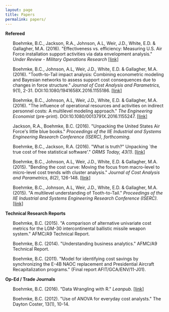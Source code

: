 ```yaml
---
layout: page
title: Papers
permalink: papers/
---
```


<strong>Refereed</strong>
<ul>
<p>
Boehmke, B.C., Jackson, R.A., Johnson, A.L, Weir, J.D., White, E.D. & Gallagher, M.A. (2016).  "Effectiveness vs. efficiency: Measuring U.S. Air Force installation support activities via data envelopment analysis." <em>Under Review - Military Operations Research</em>  <a href="https://www.researchgate.net/publication/293683620_Effectiveness_vs_Efficiency_Measuring_US_Air_Force_Installation_Support_Activities_via_Data_Envelopment_Analysis">[link]</a>
</p>
<p>
Boehmke, B.C., Johnson, A.L, Weir, J.D., White, E.D. & Gallagher, M.A. (2016).  "Tooth-to-Tail impact analysis: Combining econometric modeling and Bayesian networks to assess support cost consequences due to changes in force structure." <em>Journal of Cost Analysis and Parametrics,</em> 9(1), 2-31. DOI:10.1080/1941658X.2016.1155186.  <a href="http://www.tandfonline.com/eprint/qRxnNT6Mc5ufiV6AaDq6/full">[link]</a>
</p>
<p>
Boehmke, B.C., Johnson, A.L, Weir, J.D., White, E.D. & Gallagher, M.A. (2016).  "The influence of operational resources and activities on indirect personnel costs: A multilevel modeling approach." <em>The Engineering Economist</em> (pre-print). DOI:10.1080/0013791X.2016.1155247. <a href="http://www.tandfonline.com/doi/abs/10.1080/0013791X.2016.1155247#.V09zuZMrJlc">[link]</a>
</p>
<p>
Jackson, R.A., Boehmke, B.C. (2016). "Unpacking the United States Air Force's little blue books." <em>Proceedings of the IIE Industrial and Systems Engineering Research Conference (ISERC), forthcoming.</em>
</p>
<p>
Boehmke, B.C., Jackson, R.A. (2016). "What is truth?" Unpacking `the true cost of free statistical software'." <em>ORMS Today, 43(1)</em>. <a href="https://www.informs.org/ORMS-Today/Private-Articles/February-Volume-43-Number-1">[link]</a>
</p>
<p>
Boehmke, B.C., Johnson, A.L, Weir, J.D., White, E.D. & Gallagher, M.A. (2015).  "Bending the cost curve: Moving the focus from macro-level to micro-level cost trends with cluster analysis." <em>Journal of Cost Analysis and Parametrics, 8(2)</em>, 126-148. <a href="https://www.researchgate.net/publication/282288766_Bending_the_Cost_Curve_Moving_the_Focus_from_Macro-level_to_Micro-level_Cost_Trends_with_Cluster_Analysis">[link]</a>
</p>
<p>
Boehmke, B.C., Johnson, A.L, Weir, J.D., White, E.D. & Gallagher, M.A. (2015).  "A multilevel understanding of Tooth-to-Tail."  <em>Proceedings of the IIE Industrial and Systems Engineering Research Conference (ISERC).</em> <a href="https://www.researchgate.net/publication/282289694_A_Multilevel_Understanding_of_Tooth-to-Tail">[link]</a>
</p>
</ul>


<strong>Technical Research Reports</strong>
<ul>
<p>
Boehmke, B.C. (2015). "A comparison of alternative univariate cost metrics for the LGM-30 intercontinental ballistic missile weapon system." AFMC/A9 Technical Report.
</p>
<p>
Boehmke, B.C. (2014). "Understanding business analytics." AFMC/A9 Technical Report.
</p>
<p>
Boehmke, B.C. (2011). "Model for identifying cost savings by synchronizing the E-4B NAOC replacement and Presidential Aircraft Recapitalization programs." (Final report AFIT/GCA/ENV/11-J01).
</p>
</ul>


<strong>Op-Ed / Trade Journals</strong>
<ul>
<p>
Boehmke, B.C. (2016). "Data Wrangling with R." <em>Leanpub.</em> <a href="https://leanpub.com/datawranglingwithr">[link]</a>
</p>
<p>
Boehmke, B.C. (2012). "Use of ANOVA for everyday cost analysts." The Dayton Coster, 13(1), 10-14.
</p>
</ul>
